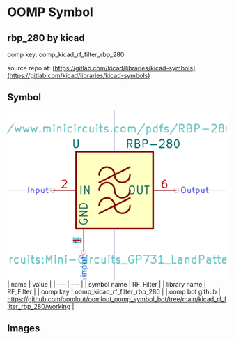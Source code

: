 # OOMP Symbol  
## rbp_280  by kicad  
  
oomp key: oomp_kicad_rf_filter_rbp_280  
  
source repo at: [https://gitlab.com/kicad/libraries/kicad-symbols](https://gitlab.com/kicad/libraries/kicad-symbols)  
## Symbol  
  
[![working.png](working_600.png)](working.png)  
| name | value | 
| --- | --- | 
| symbol name | RF_Filter | 
| library name | RF_Filter | 
| oomp key | oomp_kicad_rf_filter_rbp_280 | 
| oomp bot github | https://github.com/oomlout/oomlout_oomp_symbol_bot/tree/main/kicad_rf_filter_rbp_280/working | 
## Images  
